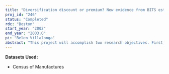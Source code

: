 ```yaml
---
title: "Diversification discount or premium? New evidence from BITS establishment-level data"
proj_id: "246"
status: "Completed"
rdc: "Boston"
start_year: "2002"
end_year: "2003.0"
pi: "Belen Villalonga"
abstract: "This project will accomplish two research objectives. First, it will revise a paper produced as part of the earlier project “Corporate Diversification and Quasi-Diversification: Causes and Consequences” (LA 99-05). The paper examines whether the finding of a diversification discount in U.S. stock markets is only an artifact of the use of Compustat segment data. Using a common methodological approach on a sample of firms which exhibit a diversification discount according to segment data, it finds that, when BITS data are used, diversified firms actually trade at a significant average premium. The second research objective of this project is to revise and conclude the author’s earlier efforts to match establishment-level data from the Census Bureau’s Business Information Tracking Series (BITS) to firm-level data from Standard and Poor’s Compustat. The resulting database provides information on the financial characteristics of public U.S. firms and a more objective and detailed breakdown of their activities by industry than that offered by segment-level data. The merged database is therefore an extremely rich source of information that can be used to investigate a variety of topics. The author will be making available to the Center for Economic Studies the matching file that will enable future researchers at the Center to recreate the merged dataset, together with a document that will describe in detail the process followed to create that matching file."
---
```


**Datasets Used:**

  - Census of Manufactures 

